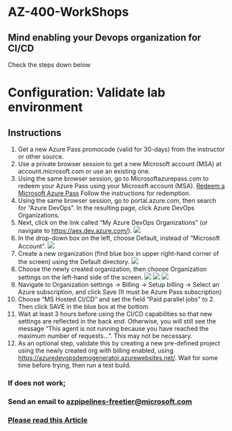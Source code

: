 # AZ-400-WorkShops

## Mind enabling your Devops organization for CI/CD

Check the steps down below


# Configuration: Validate lab environment

## Instructions

1. Get a new Azure Pass promocode (valid for 30-days) from the instructor or other source.
2. Use a private browser session to get a new Microsoft account (MSA) at account.microsoft.com or use an existing one.
3. Using the same browser session, go to Microsoftazurepass.com to redeem your Azure Pass using your Microsoft account (MSA). [Redeem a Microsoft Azure Pass](https://www.microsoftazurepass.com/Home/HowTo?Length=5) Follow the instructions for redemption. 
4. Using the same browser session, go to portal.azure.com, then search for “Azure DevOps”. In the resulting page, click Azure DevOps Organizations. 
5. Next, click on the link called “My Azure DevOps Organizations” (or navigate to https://aex.dev.azure.com/).
![](https://raw.githubusercontent.com/cemvarol/AZ-400-WorkShops/master/DevopsOrgCreate/01-GetInfo.png)
7. In the drop-down box on the left, choose Default, instead of “Microsoft Account”.
![](https://raw.githubusercontent.com/cemvarol/AZ-400-WorkShops/master/DevopsOrgCreate/02-FirstSituation.png)
9. Create a new organization (find blue box in upper right-hand corner of the screen) using the Default directory. 
![](https://raw.githubusercontent.com/cemvarol/AZ-400-WorkShops/master/DevopsOrgCreate/03-ChangeDir.png)
11. Choose the newly created organization, then choose Organization settings on the left-hand side of the screen.
![](https://raw.githubusercontent.com/cemvarol/AZ-400-WorkShops/master/DevopsOrgCreate/04-DoAgain.png)
![](https://raw.githubusercontent.com/cemvarol/AZ-400-WorkShops/master/DevopsOrgCreate/05-SecondSituation%20-%20.png)
![](https://raw.githubusercontent.com/cemvarol/AZ-400-WorkShops/master/DevopsOrgCreate/06-Final.png)
13. Navigate to Organization settings -> Billing -> Setup billing -> Select an Azure subscription, and click Save (It must be Azure Pass subscription)
14. Choose “MS Hosted CI/CD” and set the field “Paid parallel jobs” to 2. Then click SAVE in the blue box at the bottom. 
15. Wait at least 3 hours before using the CI/CD capabilities so that new settings are reflected in the back end. Otherwise, you will still see the message “This agent is not running because you have reached the maximum number of requests…”. This may not be necessary.
16. As an optional step, validate this by creating a new pre-defined project using the newly created org with billing enabled, using https://azuredevopsdemogenerator.azurewebsites.net/. Wait for some time before trying, then run a test build.



### If does not work; ###
### Send an email to azpipelines-freetier@microsoft.com ### 


### [Please read this Article](https://devblogs.microsoft.com/devops/change-in-azure-pipelines-grant-for-private-projects)
